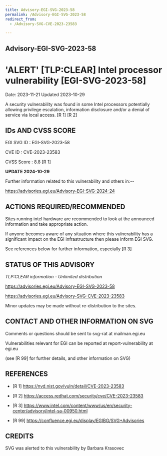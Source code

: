 ```yaml
---
title: Advisory-EGI-SVG-2023-58
permalink: /Advisory-EGI-SVG-2023-58
redirect_from:
  - /Advisory-SVG-CVE-2023-23583

---
```


## Advisory-EGI-SVG-2023-58

# 'ALERT' [TLP:CLEAR] Intel processor vulnerability [EGI-SVG-2023-58]

Date:        2023-11-21 
Updated      2023-10-29

A security vulnerability was found in some Intel processors potentially allowing 
privilege escalation, information disclosure and/or a denial of service via local 
access.   [R 1] [R 2]

## IDs AND CVSS SCORE      

EGI SVG ID : EGI-SVG-2023-58
    
CVE ID     : CVE-2023-23583

CVSS Score : 8.8 [R 1]
    
**UPDATE 2024-10-29**

Further information related to this vulnerability and others in:--

https://advisories.egi.eu/Advisory-EGI-SVG-2024-24

## ACTIONS REQUIRED/RECOMMENDED
    
Sites running intel hardware are recommended to look at the announced 
information and take appropriate action.

If anyone becomes aware of any situation where this vulnerability has a 
significant impact on the EGI infrastructure then please inform EGI SVG.

See references below for further information, especially [R 3] 

    
## STATUS OF THIS ADVISORY    

_TLP:CLEAR information - Unlimited distribution_
                   
 https://advisories.egi.eu/Advisory-EGI-SVG-2023-58  
    
 https://advisories.egi.eu/Advisory-SVG-CVE-2023-23583   

Minor updates may be made without re-distribution to the sites.

## CONTACT AND OTHER INFORMATION ON SVG

Comments or questions should be sent to
	svg-rat at mailman.egi.eu

Vulnerabilities relevant for EGI can be reported at
	report-vulnerability at egi.eu
    
(see [R 99] for further details, and other information on SVG)
    
    
## REFERENCES

- [R 1] <https://nvd.nist.gov/vuln/detail/CVE-2023-23583> 
    
- [R 2]  <https://access.redhat.com/security/cve/CVE-2023-23583>  
    
- [R 3] <https://www.intel.com/content/www/us/en/security-center/advisory/intel-sa-00950.html>


- [R 99] <https://confluence.egi.eu/display/EGIBG/SVG+Advisories>

## CREDITS

SVG was alerted to this vulnerability by Barbara Krasovec


